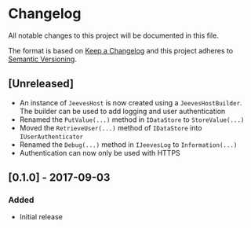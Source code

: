# Changelog

All notable changes to this project will be documented in this file.

The format is based on [Keep a Changelog](http://keepachangelog.com/en/1.0.0/) and this project adheres to [Semantic Versioning](http://semver.org/spec/v2.0.0.html).

## [Unreleased]

- An instance of `JeevesHost` is now created using a `JeevesHostBuilder`. The builder can be used to add logging and user authentication
- Renamed the `PutValue(...)` method in `IDataStore` to `StoreValue(...)`
- Moved the `RetrieveUser(...)` method of `IDataStore` into `IUserAuthenticator`
- Renamed the `Debug(...)` method in `IJeevesLog` to `Information(...)`
- Authentication can now only be used with HTTPS

## [0.1.0] - 2017-09-03

### Added

- Initial release
